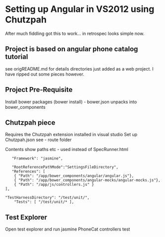 ﻿# Setting up Angular in VS2012 using Chutzpah

After much fiddling got this to work... in retrospec looks simple now.


## Project is based on angular phone catalog tutorial

see origREADME.md for details directories just added as a web project. I have ripped out some pieces however.

## Project Pre-Requisite

Install bower packages (bower install) - bower.json unpacks into bower_components

## Chutzpah piece

Requires the Chutzpah extension installed in visual studio
Set up Chutzpah.json see - route folder

Contents show paths etc - used instead of SpecRunner.html

    
   

       "Framework": "jasmine",

       "RootReferencePathMode":"SettingsFileDirectory",
       "References": [
		{ "Path": "/app/bower_components/angular/angular.js"},
		{ "Path": "/app/bower_components/angular-mocks/angular-mocks.js"},
		{ "Path": "/app/js/controllers.js" }
	],

	"TestHarnessDirectory": "/test/unit/",
    	"Tests": [ "/test/unit/* ], 


## Test Explorer

Open test explorer and run jasmine PhoneCat controllers test


